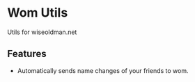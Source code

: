 # Wom Utils
Utils for wiseoldman.net

## Features
 - Automatically sends name changes of your friends to wom.